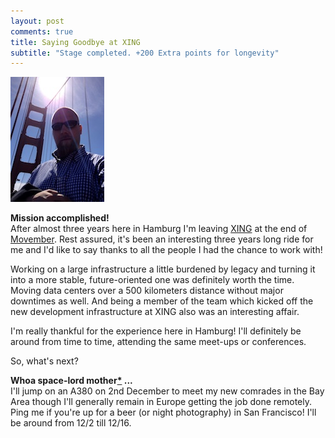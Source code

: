 ```yaml
---
layout: post
comments: true
title: Saying Goodbye at XING
subtitle: "Stage completed. +200 Extra points for longevity"
---
```


<a href='/assets/images/posts/golden_gate_me.jpg' rel="lightbox"><img src="/assets/images/posts/thumb_golden_gate_me.jpg" class="pull-left" style="padding-right: 10px;"></a>

**Mission accomplished!**  
After almost three years here in Hamburg I'm leaving [XING](https://www.xing.com/) at the end of [Movember](http://www.movember.com). Rest assured, it's been an interesting three years long ride for me and I'd like to say thanks to all the people I had the chance to work with!

Working on a large infrastructure a little burdened by legacy and turning it into a more stable, future-oriented one was definitely worth the time. Moving data centers over a 500 kilometers distance without major downtimes as well. And being a member of the team which kicked off the new development infrastructure at XING also was an interesting affair.

I'm really thankful for the experience here in Hamburg! I'll definitely be around from time to time, attending the same meet-ups or conferences.

So, what's next?

**Whoa space-lord mother[*](http://www.youtube.com/watch?v=J5ttxK7SOC8) ...**  
I'll jump on an A380 on 2nd December to meet my new comrades in the Bay Area though I'll generally remain in Europe getting the job done remotely. Ping me if you're up for a beer (or night photography) in San Francisco! I'll be around from 12/2 till 12/16.
